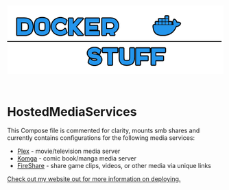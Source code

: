 <p align="center">
<img align="center" src="https://github.com/trevoedwards/Docker/raw/main/dockerStuff.png" />
</p>
<br>

# HostedMediaServices

This Compose file is commented for clarity, mounts smb shares and currently contains configurations for the following media services:

* [Plex](https://github.com/linuxserver/docker-plex) - movie/television media server
* [Komga](https://github.com/gotson/komga) -  comic book/manga media server
* [FireShare](https://github.com/ShaneIsrael/fireshare) - share game clips, videos, or other media via unique links

[Check out my website out for more information on deploying.](https://trevoedwards.com/self-hosting-with-docker/)

